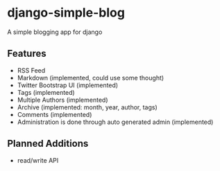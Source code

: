 django-simple-blog
==================

A simple blogging app for django

Features
--------

* RSS Feed 
* Markdown (implemented, could use some thought)
* Twitter Bootstrap UI (implemented)
* Tags (implemented) 
* Multiple Authors (implemented)
* Archive (implemented: month, year, author, tags)
* Comments (implemented)
* Administration is done through auto generated admin (implemented)

Planned Additions
-----------------
* read/write API